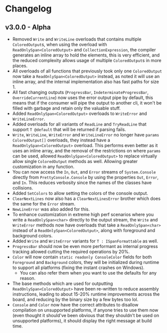 # Changelog

## v3.0.0 - Alpha

* Removed `Write` and `WriteLine` overloads that contains multiple `ColoredOutput`s, when using the overload with `ReadOnlySpan<ColoredOutput>` and `CollectionExpression`, the compiler generates an inline array to hold the elements, this is very efficient, and the reduced complexity allows usage of multiple `ColoredOutput`s in more places.
* All overloads of all functions that previously took only one `ColoredOutput` now take a `ReadOnlySpan<ColoredOutput>` instead, as noted it will use an inline array, and the internal implementation also has fast paths for size 1.
* All fast changing outputs (`ProgressBar`, `IndeterminateProgressBar`, `OverrideCurrentLine`) now uses the error output pipe by default, this means that if the consumer will pipe the output to another cli, it won't be filled with garbage and retain only the valuable stuff.
* Added `ReadOnlySpan<ColoredOutput>` overloads to `WriteError` and `WriteLineError`.
* Added overloads for all variants of `ReadLine` and `TryReadLine` that support `T @default` that will be returned if parsing fails.
* `Write`, `WriteLine`, `WriteError` and `WriteLineError` no longer have `params ColoredOutput[]` overloads, they instead have a `ReadOnlySpan<ColoredOutput>` overload. This performs even better as it uses an inline array, and the removal of the restrictions on where `params` can be used, allowed `ReadOnlySpan<ColoredOutput>` to replace virtually allow single `ColoredOutput` methods as well. Allowing greater customization in any function.
* You can now access the `In`, `Out`, and `Error` streams of `System.Console` directly from `PrettyConsole.Console` by using the properties `Out`, `Error`, and `In`. This reduces verbosity since the names of the classes have collisions.
* Added `SetColors` to allow setting the colors of the console output.
* `ClearNextLines` now also has a `ClearNextLinesError` brother which does the same for the `Error` stream.
* `NewLineError` was also added for this.
* To enhance customization in extreme high perf scenarios where you write a `ReadOnlySpan<char>` directly to the output stream, the `Write` and `WriteError` methods now have overloads that take a `ReadOnlySpan<char>` instead of a `ReadOnlySpan<ColoredOutput>`, along with foreground and background colors.
* Added `Write` and `WriteError` variants for `T : ISpanFormattable` as well.
* `ProgressBar` should now be even more performant as internal progress tracking allowed cutting the required operations by 20%.
* `Color` will now contain `static readonly ConsoleColor` fields for both `Foreground` and `Background` colors, they will be initialized during runtime to support all platforms (fixing the instant crashes on Windows).
  * You can also refer them when you want to use the defaults for any reason.
* The base methods which are used for outputting `ReadOnlySpan<ColoredOutput>` have been re-written to reduce assembly instructions, leading to about 15-20% runtime improvements across the board, and reducing by the binary size by a few bytes too lol.
* `Console` and `Color` now have the correct attributes to disallow compilation on unsupported platforms, if anyone tries to use them now (even thought it should've been obvious that they shouldn't be used on unsupported platforms), it should display the right message at build time.
